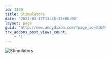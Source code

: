 ```yaml
---
id: 3160
title: Stimulators
date: '2023-03-17T13:45:38+00:00'
layout: page
guid: 'http://new.andydixon.com/?page_id=3160'
trx_addons_post_views_count:
    - '1'
---
```


![Stimulators](https://i0.wp.com/assets.g8x2.ldn.idrivee2-23.com/posters/Stimulators%2001.jpg?w=1200&ssl=1 "Stimulators")